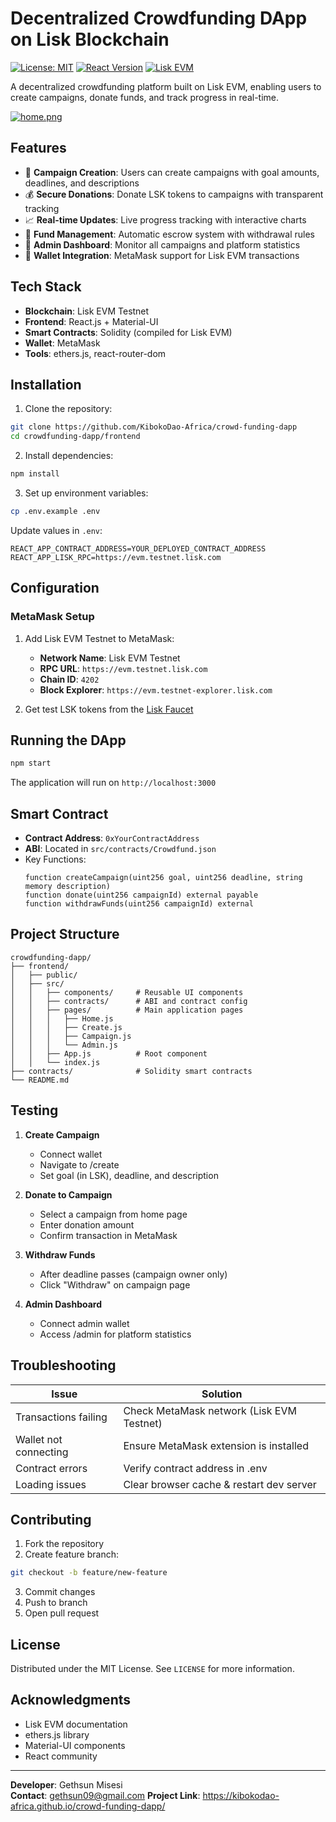 
# Decentralized Crowdfunding DApp on Lisk Blockchain



[![License: MIT](https://img.shields.io/badge/License-MIT-yellow.svg)](https://opensource.org/licenses/MIT)
[![React Version](https://img.shields.io/badge/React-18.2.0-blue)](https://react.dev/)
[![Lisk EVM](https://img.shields.io/badge/Lisk-EVM-3B82F6)](https://lisk.com)

A decentralized crowdfunding platform built on Lisk EVM, enabling users to create campaigns, donate funds, and track progress in real-time.

[![home.png](https://i.postimg.cc/ZRsK74vf/home.png)](https://postimg.cc/vg9sDRz9)

## Features

- 🚀 **Campaign Creation**: Users can create campaigns with goal amounts, deadlines, and descriptions
- 💰 **Secure Donations**: Donate LSK tokens to campaigns with transparent tracking
- 📈 **Real-time Updates**: Live progress tracking with interactive charts
- 🔐 **Fund Management**: Automatic escrow system with withdrawal rules
- 👮 **Admin Dashboard**: Monitor all campaigns and platform statistics
- 🔗 **Wallet Integration**: MetaMask support for Lisk EVM transactions

## Tech Stack

- **Blockchain**: Lisk EVM Testnet
- **Frontend**: React.js + Material-UI
- **Smart Contracts**: Solidity (compiled for Lisk EVM)
- **Wallet**: MetaMask
- **Tools**: ethers.js, react-router-dom

## Installation

1. Clone the repository:
```bash
git clone https://github.com/KibokoDao-Africa/crowd-funding-dapp
cd crowdfunding-dapp/frontend
```

2. Install dependencies:
```bash
npm install
```

3. Set up environment variables:
```bash
cp .env.example .env
```
Update values in `.env`:
```env
REACT_APP_CONTRACT_ADDRESS=YOUR_DEPLOYED_CONTRACT_ADDRESS
REACT_APP_LISK_RPC=https://evm.testnet.lisk.com
```

## Configuration

### MetaMask Setup
1. Add Lisk EVM Testnet to MetaMask:
   - **Network Name**: Lisk EVM Testnet
   - **RPC URL**: `https://evm.testnet.lisk.com`
   - **Chain ID**: `4202`
   - **Block Explorer**: `https://evm.testnet-explorer.lisk.com`

2. Get test LSK tokens from the [Lisk Faucet](https://testnet-faucet.lisk.com/)

## Running the DApp

```bash
npm start
```
The application will run on `http://localhost:3000`

## Smart Contract
- **Contract Address**: `0xYourContractAddress`
- **ABI**: Located in `src/contracts/Crowdfund.json`
- Key Functions:
  ```solidity
  function createCampaign(uint256 goal, uint256 deadline, string memory description)
  function donate(uint256 campaignId) external payable
  function withdrawFunds(uint256 campaignId) external
  ```

## Project Structure
```
crowdfunding-dapp/
├── frontend/
│   ├── public/
│   ├── src/
│   │   ├── components/     # Reusable UI components
│   │   ├── contracts/      # ABI and contract config
│   │   ├── pages/          # Main application pages
│   │   │   ├── Home.js
│   │   │   ├── Create.js
│   │   │   ├── Campaign.js
│   │   │   └── Admin.js
│   │   ├── App.js          # Root component
│   │   └── index.js
├── contracts/              # Solidity smart contracts
└── README.md
```

## Testing
1. **Create Campaign**
   - Connect wallet
   - Navigate to /create
   - Set goal (in LSK), deadline, and description

2. **Donate to Campaign**
   - Select a campaign from home page
   - Enter donation amount
   - Confirm transaction in MetaMask

3. **Withdraw Funds**
   - After deadline passes (campaign owner only)
   - Click "Withdraw" on campaign page

4. **Admin Dashboard**
   - Connect admin wallet
   - Access /admin for platform statistics

## Troubleshooting

| Issue | Solution |
|-------|----------|
| Transactions failing | Check MetaMask network (Lisk EVM Testnet) |
| Wallet not connecting | Ensure MetaMask extension is installed |
| Contract errors | Verify contract address in .env |
| Loading issues | Clear browser cache & restart dev server |

## Contributing
1. Fork the repository
2. Create feature branch:
```bash
git checkout -b feature/new-feature
```
3. Commit changes
4. Push to branch
5. Open pull request

## License
Distributed under the MIT License. See `LICENSE` for more information.

## Acknowledgments
- Lisk EVM documentation
- ethers.js library
- Material-UI components
- React community

---

**Developer**: Gethsun Misesi  
**Contact**: gethsun09@gmail.com
**Project Link**: https://kibokodao-africa.github.io/crowd-funding-dapp/

